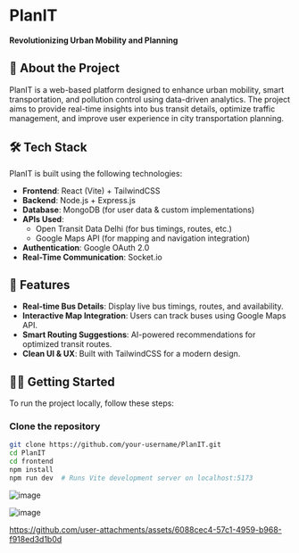 # PlanIT

**Revolutionizing Urban Mobility and Planning**

## 🚀 About the Project

PlanIT is a web-based platform designed to enhance urban mobility, smart transportation, and pollution control using data-driven analytics. The project aims to provide real-time insights into bus transit details, optimize traffic management, and improve user experience in city transportation planning.

## 🛠 Tech Stack

PlanIT is built using the following technologies:

- **Frontend**: React (Vite) + TailwindCSS 
- **Backend**: Node.js + Express.js
- **Database**: MongoDB (for user data & custom implementations)
- **APIs Used**:
  - Open Transit Data Delhi (for bus timings, routes, etc.)
  - Google Maps API (for mapping and navigation integration)
- **Authentication**: Google OAuth 2.0
- **Real-Time Communication**: Socket.io 

## 🌟 Features

- **Real-time Bus Details**: Display live bus timings, routes, and availability.
- **Interactive Map Integration**: Users can track buses using Google Maps API.
- **Smart Routing Suggestions**: AI-powered recommendations for optimized transit routes.
- **Clean UI & UX**: Built with TailwindCSS for a modern design.

## 🧑‍💻 Getting Started

To run the project locally, follow these steps:

### Clone the repository

```bash
git clone https://github.com/your-username/PlanIT.git
cd PlanIT
cd frontend
npm install
npm run dev  # Runs Vite development server on localhost:5173
```
![image](https://github.com/user-attachments/assets/b3a0e90d-7505-41cd-a5e2-7bf42be5d2b5)

![image](https://github.com/user-attachments/assets/ca7e9a8c-d85f-400f-b479-fa3a709d9685)

https://github.com/user-attachments/assets/6088cec4-57c1-4959-b968-f918ed3d1b0d


